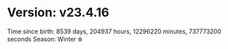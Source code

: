 # Version: v23.4.16
Time since birth: 8539 days, 204937 hours, 12296220 minutes, 737773200 seconds
Season: Winter ❄️
